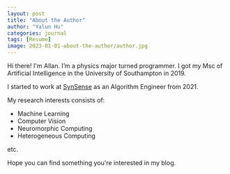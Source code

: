 ```yaml
---
layout: post
title: "About the Author"
author: "Yalun Hu"
categories: journal
tags: [Resume]
image: 2023-01-01-about-the-author/author.jpg
---
```


Hi there! I'm Allan.
I’m a physics major turned programmer.
I got my Msc of Artificial Intelligence in the University of Southampton in 2019.

I started to work at [SynSense](https://github.com/synsense) as an Algorithm Engineer from 2021. 


My research interests consists of: 

- Machine Learning
- Computer Vision
- Neuromorphic Computing
- Heterogeneous Computing
  
etc.

Hope you can find something you're interested in my blog.

